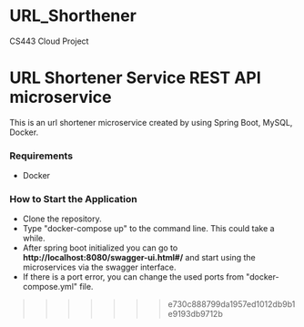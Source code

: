 
# URL_Shorthener
CS443 Cloud Project

# URL Shortener Service REST API microservice

This is an url shortener microservice created by using Spring Boot, MySQL, Docker.

### Requirements
- Docker

### How to Start the Application

- Clone the repository. 
- Type "docker-compose up" to the command line. This could take a while.
- After spring boot initialized you can go to **http://localhost:8080/swagger-ui.html#/** and start using the microservices via the swagger interface.
- If there is a port error, you can change the used ports from "docker-compose.yml" file.
>>>>>>> e730c888799da1957ed1012db9b1e9193db9712b
